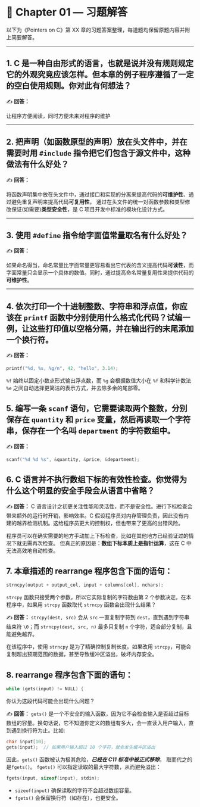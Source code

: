 # 📘 Chapter 01 — 习题解答

以下为《Pointers on C》第 XX 章的习题答案整理，每道题均保留原题内容并附上简要解答。

---

## 1. C 是一种自由形式的语言，也就是说并没有规则规定它的外观究竟应该怎样。但本章的例子程序遵循了一定的空白使用规则。你对此有何想法？

✍️ **回答：**

让程序方便阅读，同时方便未来对程序的维护

---

## 2. 把声明（如函数原型的声明）放在头文件中，并在需要时用 `#include` 指令把它们包含于源文件中，这种做法有什么好处？

✍️ **回答：**

将函数声明集中放在头文件中，通过接口和实现的分离来提高代码的**可维护性**、通过避免重复声明来提高代码**可复用性**， 通过在头文件的统一对函数参数和类型修改保证(如需要)**类型安全性**，是 C 项目开发中标准的模块化设计方式。

---

## 3. 使用 `#define` 指令给字面值常量取名有什么好处？

✍️ **回答：**

如果命名得当，命名常量比字面常量更容易看出它代表的含义提高代码**可读性**，而字面常量只会显示一个具体的数值。同时，通过提高命名常量复用性来提供代码的**可维护性**。

---

## 4. 依次打印一个十进制整数、字符串和浮点值，你应该在 `printf` 函数中分别使用什么格式化代码？试编一例，让这些打印值以空格分隔，并在输出行的末尾添加一个换行符。

✍️ **回答：**

```c
printf("%d, %s, %g/n", 42, "hello", 3.14);
```
`%f` 始终以固定小数点形式输出浮点数，而 `%g` 会根据数值大小在 `%f` 和科学计数法 `%e` 之间自动选择更简洁的表示方式，并去除多余的尾部零。


## 5. 编写一条 `scanf` 语句，它需要读取两个整数，分别保存在 `quantity` 和 `price` 变量，然后再读取一个字符串，保存在一个名叫 `department` 的字符数组中。

✍️ **回答：**

```c
scanf("%d %d %s", &quantity, &price, &department);
```


## 6. C 语言并不执行数组下标的有效性检查。你觉得为什么这个明显的安全手段会从语言中省略？

✍️ **回答：**
C 语言设计之初更关注性能和灵活性，而不是安全性。进行下标检查会带来额外的运行时开销，影响效率。C 假设程序员对内存管理负责，因此没有内建的越界检测机制。这给程序员更大的控制权，但也带来了更高的出错风险。

程序员可以在确实需要的地方手动加上下标检查，比如在其他地方已经验证过的情况下就无需再次检查。
但真正的原因是：**数组下标本质上是指针运算**，这在 C 中无法高效地自动检查。


## 7. 本章描述的 rearrange 程序包含下面的语句：

```c
strncpy(output + output_col, input + columns[col], nchars);
```
`strcpy` 函数只接受两个参数，所以它实际复制的字符数由第 2 个参数决定。在本程序中，如果用 `strcpy` 函数取代 `strncpy` 函数会出现什么结果？

✍️ **回答：**
`strcpy(dest, src)` 会从 `src` 一直复制字符到 `dest`，直到遇到字符串结束符 `\0`；而 `strncpy(dest, src, n)` 最多只复制 `n` 个字符，适合部分复制，且能避免越界。

在该程序中，使用 `strncpy` 是为了精确控制复制长度。如果改用 `strcpy`，可能会复制超出预期范围的数据，甚至导致缓冲区溢出，破坏内存安全。


## 8. rearrange 程序包含下面的语句：
```c
while (gets(input) != NULL) {
```
你认为这段代码可能会出现什么问题？

✍️ **回答：**
`gets()` 是一个不安全的输入函数，因为它不会检查输入是否超过目标数组的容量。换句话说，它不知道你定义的数组有多大，会一直读入用户输入，直到遇到换行符为止。比如:
```c
char input[10];
gets(input);  // 如果用户输入超过 10 个字符，就会发生缓冲区溢出
```
因此，`gets()` 函数被认为极其危险，***已经在 C11 标准中被正式移除***， 取而代之的是`fgets()`。
`fgets()` 可以指定读取的最大字符数，从而避免溢出：
```c
fgets(input, sizeof(input), stdin);
```
- `sizeof(input)` 确保读取的字符不会超过数组容量。
- `fgets()` 会保留换行符（如存在），也更安全。